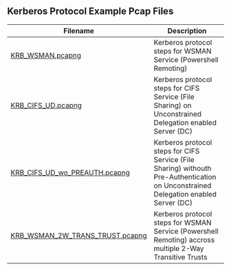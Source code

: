 ## Kerberos Protocol Example Pcap Files


| Filename | Description |
| -------- | ----------- |
| [KRB_WSMAN.pcapng](./KRB_WSMAN.pcapng) | Kerberos protocol steps for WSMAN Service (Powershell Remoting) |
| [KRB_CIFS_UD.pcapng](./KRB_CIFS_UD.pcapng) | Kerberos protocol steps for CIFS Service (File Sharing) on Unconstrained Delegation enabled Server (DC) |
| [KRB_CIFS_UD_wo_PREAUTH.pcapng](./KRB_CIFS_UD_wo_PREAUTH.pcapng) | Kerberos protocol steps for CIFS Service (File Sharing) withouth Pre-Authentication on Unconstrained Delegation enabled Server (DC) |
| [KRB_WSMAN_2W_TRANS_TRUST.pcapng](./KRB_WSMAN_2W_TRANS_TRUST.pcapng) | Kerberos protocol steps for WSMAN Service (Powershell Remoting) accross multiple 2-Way Transitive Trusts |